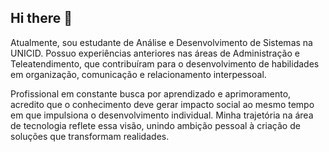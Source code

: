 ## Hi there 👋

Atualmente, sou estudante de Análise e Desenvolvimento de Sistemas na UNICID. Possuo experiências anteriores nas áreas de Administração e Teleatendimento, que contribuíram para o desenvolvimento de habilidades em organização, comunicação e relacionamento interpessoal.

Profissional em constante busca por aprendizado e aprimoramento, acredito que o conhecimento deve gerar impacto social ao mesmo tempo em que impulsiona o desenvolvimento individual. Minha trajetória na área de tecnologia reflete essa visão, unindo ambição pessoal à criação de soluções que transformam realidades.

